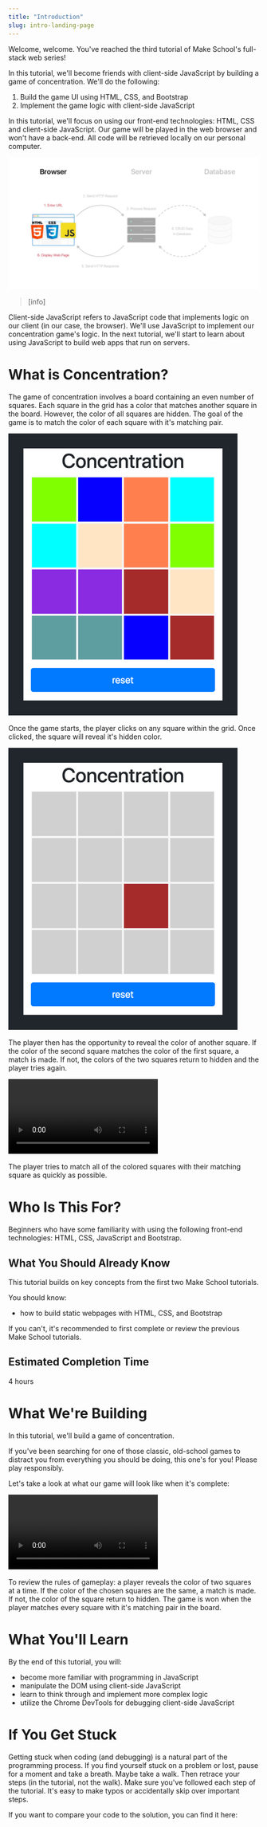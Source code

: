 ```yaml
---
title: "Introduction"
slug: intro-landing-page
---
```


Welcome, welcome. You've reached the third tutorial of Make School's full-stack web series!

In this tutorial, we'll become friends with client-side JavaScript by building a game of concentration. We'll do the following:

1. Build the game UI using HTML, CSS, and Bootstrap
2. Implement the game logic with client-side JavaScript

In this tutorial, we'll focus on using our front-end technologies: HTML, CSS and client-side JavaScript. Our game will be played in the web browser and won't have a back-end. All code will be retrieved locally on our personal computer.

![Concentration Focus](assets/concentration_focus.jpg)

> [info]
>
Client-side JavaScript refers to JavaScript code that implements logic on our client (in our case, the browser). We'll use JavaScript to implement our concentration game's logic. In the next tutorial, we'll start to learn about using JavaScript to build web apps that run on servers.

# What is Concentration?

The game of concentration involves a board containing an even number of squares. Each square in the grid has a color that matches another square in the board. However, the color of all squares are hidden. The goal of the game is to match the color of each square with it's matching pair.

![Completed Game](assets/completed_game.png)

Once the game starts, the player clicks on any square within the grid. Once clicked, the square will reveal it's hidden color.

![Flipped Square](assets/flipped_square.png)

The player then has the opportunity to reveal the color of another square. If the color of the second square matches the color of the first square, a match is made. If not, the colors of the two squares return to hidden and the player tries again.

![ms-video](assets/playing_concentration.mov)

The player tries to match all of the colored squares with their matching square as quickly as possible.

# Who Is This For?

Beginners who have some familiarity with using the following front-end technologies: HTML, CSS, JavaScript and  Bootstrap.

## What You Should Already Know

This tutorial builds on key concepts from the first two Make School tutorials.

You should know:

- how to build static webpages with HTML, CSS, and Bootstrap

If you can't, it's recommended to first complete or review the previous Make School tutorials.

## Estimated Completion Time

4 hours

# What We're Building

In this tutorial, we'll build a game of concentration.

If you've been searching for one of those classic, old-school games to distract you from everything you should be doing, this one's for you! Please play responsibly.

Let's take a look at what our game will look like when it's complete:

![ms-video](assets/finish_full_game.mov)

To review the rules of gameplay: a player reveals the color of two squares at a time. If the color of the chosen squares are the same, a match is made. If not, the color of the square return to hidden. The game is won when the player matches every square with it's matching pair in the board.

<!-- You can preview the finished concentration game in the browser here: -->
<!--  -->
<!-- TODO: turn into github page with the concentration game -->

# What You'll Learn

By the end of this tutorial, you will:

- become more familiar with programming in JavaScript
- manipulate the DOM using client-side JavaScript
- learn to think through and implement more complex logic
- utilize the Chrome DevTools for debugging client-side JavaScript

# If You Get Stuck

Getting stuck when coding (and debugging) is a natural part of the programming process. If you find yourself stuck on a problem or lost, pause for a moment and take a breath. Maybe take a walk. Then retrace your steps (in the tutorial, not the walk). Make sure you've followed each step of the tutorial. It's easy to make typos or accidentally skip over important steps.

If you want to compare your code to the solution, you can find it here:

<!-- TODO: insert link to github repo -->
